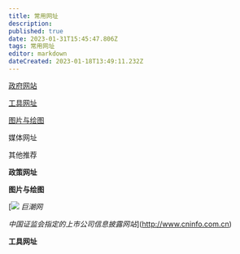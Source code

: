 ```yaml
---
title: 常用网址
description: 
published: true
date: 2023-01-31T15:45:47.806Z
tags: 常用网址
editor: markdown
dateCreated: 2023-01-18T13:49:11.232Z
---
```


[政府网站](#zc)

[工具网址](#gj)

[图片与绘图](#tp)

媒体网址

其他推荐

**政策网址**

**图片与绘图**

 [![](http://static.cninfo.com.cn/new/img/favicon.ico) *巨潮网*

*中国证监会指定的上市公司信息披露网站*](http://www.cninfo.com.cn)

**工具网址**

</x-turndown>